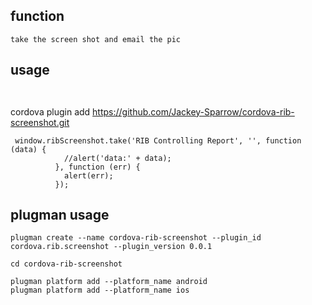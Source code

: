 ## function

```
take the screen shot and email the pic

```


## usage

```


```
cordova plugin add https://github.com/Jackey-Sparrow/cordova-rib-screenshot.git

```
 window.ribScreenshot.take('RIB Controlling Report', '', function (data) {
            //alert('data:' + data);
          }, function (err) {
            alert(err);
          });

```

## plugman usage

```
plugman create --name cordova-rib-screenshot --plugin_id cordova.rib.screenshot --plugin_version 0.0.1

cd cordova-rib-screenshot

plugman platform add --platform_name android
plugman platform add --platform_name ios

```